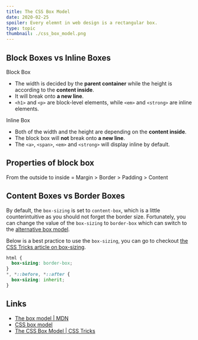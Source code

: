 ```yaml
---
title: The CSS Box Model
date: 2020-02-25
spoiler: Every elemnt in web design is a rectangular box.
type: topic
thumbnail: ./css_box_model.png
---
```


## Block Boxes vs Inline Boxes
<div class="d-grid col-s-1 col-m-2 gap-s-16 gap-m-32">
<div>
  <div class="box-title">Block Box</div>
  <div class="text-box list-box">

  + The width is decided by the **parent container** while the height is according to the **content inside**.
  + It will break onto **a new line**.
  + `<h1>` and `<p>` are block-level elements, while `<em>` and `<strong>` are inline elements.

  </div>
</div>
<div>
  <div class="box-title">Inline Box</div>
  <div class="text-box list-box">

  + Both of the width and the height are depending on the **content inside**.
  + The block box will **not** break onto **a new line**.
  + The `<a>`, `<span>`, `<em>` and `<strong>` will display inline by default.

  </div>
</div>
</div>

## Properties of block box

From the outside to inside = <span class="hl-1">Margin</span> > <span class="hl-2">Border</span> > <span class="hl-3">Padding</span> > <span class="hl-4">Content</span>

## Content Boxes vs Border Boxes

By default, the `box-sizing` is set to `content-box`, which is a little counterintuitive as you should not forget the border size. Fortunately, you can change the value of the `box-sizing` to `border-box` which can switch to the [alternative box model](https://developer.mozilla.org/en-US/docs/Learn/CSS/Building_blocks/The_box_model#The_alternative_CSS_box_model).

Below is a best practice to use the `box-sizing`, you can go to checkout [the CSS Tricks article on box-sizing](https://css-tricks.com/inheriting-box-sizing-probably-slightly-better-best-practice/).

```css
html {
  box-sizing: border-box;
}
*, *::before, *::after {
  box-sizing: inherit;
}
```


## Links

- [The box model | MDN](https://developer.mozilla.org/en-US/docs/Learn/CSS/Building_blocks/The_box_model)
- [CSS box model](https://internetingishard.com/html-and-css/css-box-model/)
- [The CSS Box Model | CSS Tricks](https://css-tricks.com/the-css-box-model/)
